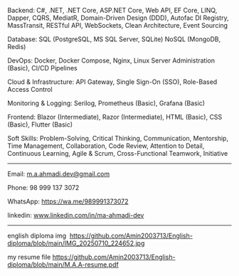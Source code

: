 Backend:
C#, .NET, .NET Core, ASP.NET Core, Web API, EF Core, LINQ, Dapper, CQRS, MediatR, Domain-Driven Design (DDD), Autofac DI Registry, MassTransit, RESTful API, WebSockets, Clean Architecture, Event Sourcing

Database:
SQL (PostgreSQL, MS SQL Server, SQLite)
NoSQL (MongoDB, Redis)

DevOps:
Docker, Docker Compose, Nginx, Linux Server Administration (Basic), CI/CD Pipelines

Cloud & Infrastructure:
API Gateway, Single Sign-On (SSO), Role-Based Access Control

Monitoring & Logging:
Serilog, Prometheus (Basic), Grafana (Basic)

Frontend:
Blazor (Intermediate), Razor (Intermediate), HTML (Basic), CSS (Basic), Flutter (Basic)

Soft Skills:
Problem-Solving, Critical Thinking, Communication, Mentorship, Time Management, Collaboration, Code Review, Attention to Detail, Continuous Learning, Agile & Scrum, Cross-Functional Teamwork, Initiative

-----------------------------------------------------

Email: m.a.ahmadi.dev@gmail.com

Phone: 98 999 137 3072

WhatsApp: https://wa.me/989991373072 

linkedin: www.linkedin.com/in/ma-ahmadi-dev


------------------------------------------------------

english diploma img 
https://github.com/Amin2003713/English-diploma/blob/main/IMG_20250710_224652.jpg

my resume file
https://github.com/Amin2003713/English-diploma/blob/main/M.A.A-resume.pdf
